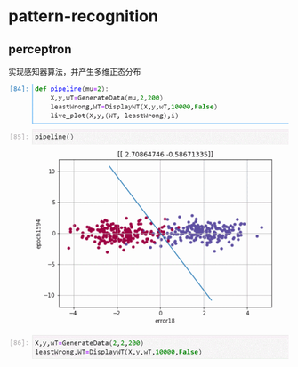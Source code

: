 # pattern-recognition

## perceptron

实现感知器算法，并产生多维正态分布

![动态变换](https://github.com/easilylazy/pattern-recognition/blob/main/perceptron/perceptron.gif)
